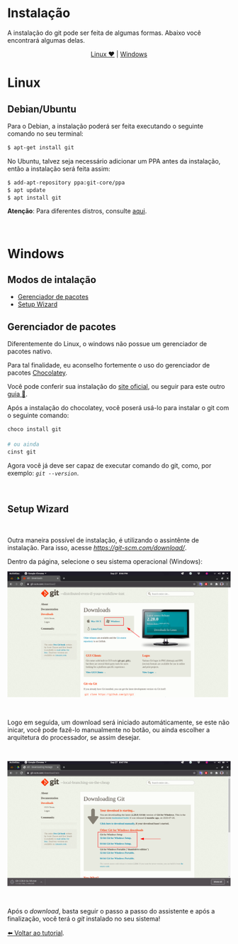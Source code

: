 # Instalação

A instalação do git pode ser feita de algumas formas. Abaixo você encontrará algumas delas.

<p align="center"> <a href="#Linux">Linux ❤️</a> | <a href="#Windowns">Windows</a></p>

# Linux

## Debian/Ubuntu

Para o Debian, a instalação poderá ser feita executando o seguinte comando no seu terminal:

```bash
$ apt-get install git
```

No Ubuntu, talvez seja necessário adicionar um PPA antes da instalação, então a instalação será feita assim:

```bash
$ add-apt-repository ppa:git-core/ppa
$ apt update
$ apt install git
```

**Atenção**: Para diferentes distros, consulte <a href="https://git-scm.com/download/linux">aqui</a>.

<br/>

# Windows

## Modos de intalação

- <a href="#Gerenciador de pacotes">Gerenciador de pacotes</a>
- <a href="#Setup Wizard">Setup Wizard</a>

## Gerenciador de pacotes

Diferentemente do Linux, o windows não possue um gerenciador de pacotes nativo.

Para tal finalidade, eu aconselho fortemente o uso do gerenciador de pacotes [Chocolatey](https://chocolatey.org/).

Você pode conferir sua instalação do [site oficial](https://chocolatey.org/), ou seguir para este outro [guia 📖](./INSTALL_CHOCOLATEY.md).

Após a instalação do chocolatey, você poserá usá-lo para instalar o git com o seguinte comando:

```powershell
choco install git

# ou ainda
cinst git
```

Agora você já deve ser capaz de executar comando do git, como, por exemplo: _`git --version`_.

<br/>

## Setup Wizard

<br/>

Outra maneira possível de instalação, é utilizando o assintênte de instalação. Para isso, acesse *https://git-scm.com/download/*.

Dentro da página, selecione o seu sistema operacional (Windows):

![git-wizard_01](./.github/images/git-wizard_01.png)

<br/>

Logo em seguida, um download será iniciado automáticamente, se este não inicar, você pode fazê-lo manualmente no botão, ou ainda escolher a arquitetura do processador, se assim desejar.

<br/>

![git-wizard_02](./.github/images/git-wizard_02.png)

<br/>

Após o *download*, basta seguir o passo a passo do assistente e após a finalização, você terá o *git* instalado no seu sistema! 

[⬅️ Voltar ao tutorial](./README.md).